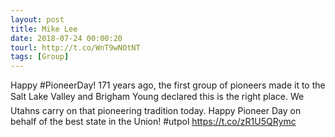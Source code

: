 ```yaml
---
layout: post
title: Mike Lee
date: 2018-07-24 00:00:20
tourl: http://t.co/WnT9wNOtNT
tags: [Group]
---
```

Happy #PioneerDay! 171 years ago, the first group of pioneers made it to the Salt Lake Valley and Brigham Young declared this is the right place. We Utahns carry on that pioneering tradition today. Happy Pioneer Day on behalf of the best state in the Union! #utpol https://t.co/zR1U5QRymc